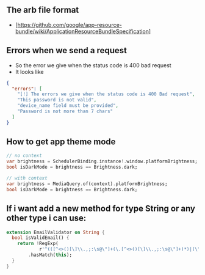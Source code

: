 ## The arb file format
* [https://github.com/google/app-resource-bundle/wiki/ApplicationResourceBundleSpecification]

## Errors when we send a request
* So the error we give when the status code is 400 bad request
* It looks like
```json
{
  "errors": [
    "[!] The errors we give when the status code is 400 Bad request",
    "This password is not valid",
    "device_name field must be provided",
    "Password is not more than 7 chars"
  ]
}
```

## How to get app theme mode
```dart
// no context
var brightness = SchedulerBinding.instance!.window.platformBrightness;
bool isDarkMode = brightness == Brightness.dark;

// with context
var brightness = MediaQuery.of(context).platformBrightness;
bool isDarkMode = brightness == Brightness.dark;
```


## If i want add a new method for type String or any other type i can use:
```dart
extension EmailValidator on String {
  bool isValidEmail() {
    return !RegExp(
            r'^(([^<>()[\]\\.,;:\s@\"]+(\.[^<>()[\]\\.,;:\s@\"]+)*)|(\".+\"))@((\[[0-9]{1,3}\.[0-9]{1,3}\.[0-9]{1,3}\.[0-9]{1,3}\])|(([a-zA-Z\-0-9]+\.)+[a-zA-Z]{2,}))$')
        .hasMatch(this);
  }
}
```



